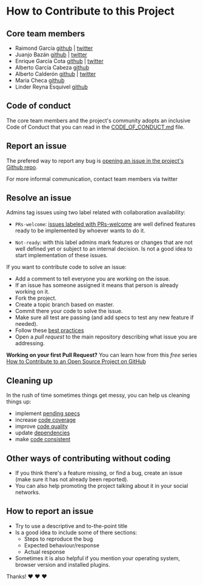 # How to Contribute to this Project

## Core team members

* Raimond García [github](https://github.com/voodoorai2000) | [twitter](https://twitter.com/voodoorai2000)
* Juanjo Bazán [github](https://github.com/xuanxu) | [twitter](https://twitter.com/xuanxu)
* Enrique García Cota [github](https://github.com/kikito) | [twitter](https://twitter.com/otikik)
* Alberto García Cabeza [github](https://github.com/decabeza)
* Alberto Calderón [github](https://github.com/bertocq) | [twitter](https://twitter.com/bertocq)
* Maria Checa [github](https://github.com/MariaCheca)
* Linder Reyna Esquivel [github](https://github.com/LinderReyna)

## Code of conduct

The core team members and the project's community adopts an inclusive Code of Conduct that you can read in the [CODE_OF_CONDUCT.md](CODE_OF_CONDUCT.md) file.

## Report an issue

The prefered way to report any bug is [opening an issue in the project's Github repo](https://github.com/consul/consul/issues/new).

For more informal communication, contact team members via twitter

## Resolve an issue

Admins tag issues using two label related with collaboration availability:

* `PRs-welcome`: [issues labeled with PRs-welcome](https://github.com/consul/consul/labels/PRs-welcome) are well defined features ready to be implemented by whoever wants to do it.

* `Not-ready`: with this label admins mark features or changes that are not well defined yet or subject to an internal decision. Is not a good idea to start implementation of these issues.

If you want to contribute code to solve an issue:

* Add a comment to tell everyone you are working on the issue.
* If an issue has someone assigned it means that person is already working on it.
* Fork the project.
* Create a topic branch based on master.
* Commit there your code to solve the issue.
* Make sure all test are passing (and add specs to test any new feature if needed).
* Follow these [best practices](https://github.com/styleguide/ruby)
* Open a *pull request* to the main repository describing what issue you are addressing. 

**Working on your first Pull Request?** You can learn how from this *free* series [How to Contribute to an Open Source Project on GitHub](https://egghead.io/series/how-to-contribute-to-an-open-source-project-on-github)

## Cleaning up

In the rush of time sometimes things get messy, you can help us cleaning things up:

* implement [pending specs](https://travis-ci.org/consul/consul)
* increase [code coverage](https://coveralls.io/github/consul/consul?branch=master)
* improve [code quality](https://codeclimate.com/github/consul/consul)
* update [dependencies](https://gemnasium.com/consul/consul)
* make [code consistent](https://github.com/bbatsov/rubocop)

## Other ways of contributing without coding

* If you think there's a feature missing, or find a bug, create an issue (make sure it has not already been reported).
* You can also help promoting the project talking about it in your social networks.

## How to report an issue

* Try to use a descriptive and to-the-point title
* Is a good idea to include some of there sections:
  * Steps to reproduce the bug
  * Expected behaviour/response
  * Actual response
* Sometimes it is also helpful if you mention your operating system, browser version and installed plugins.

Thanks! :heart: :heart: :heart:
